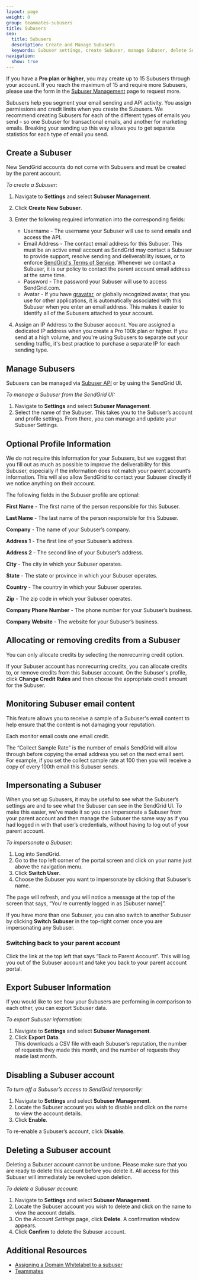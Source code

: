 ```yaml
---
layout: page
weight: 0
group: teammates-subusers
title: Subusers
seo:
  title: Subusers
  description: Create and Manage Subusers
  keywords: Subuser settings, create Subuser, manage Subuser, delete Subuser
navigation:
  show: true
---
```


<call-out>

If you have a **Pro plan or higher**, you may create up to 15 Subusers through your account. If you reach the maximum of 15 and require more Subusers, please use the form in the [Subuser Management](https://app.sendgrid.com/settings/subusers) page to request more.

</call-out>

Subusers help you segment your email sending and API activity. You assign permissions and credit limits when you create the Subusers. We recommend creating Subusers for each of the different types of emails you send - so one Subuser for transactional emails, and another for marketing emails. Breaking your sending up this way allows you to get separate statistics for each type of email you send.

## 	Create a Subuser

New SendGrid accounts do not come with Subusers and must be created by the parent account.

*To create a Subuser:*

1. Navigate to **Settings** and select **Subuser Management**.
1. Click **Create New Subuser**.
1. Enter the following required information into the corresponding fields:
    * Username - The username your Subuser will use to send emails and access the API.
    * Email Address - The contact email address for this Subuser. This must be an active email account as SendGrid may contact a Subuser to provide support,  resolve sending and deliverability issues, or to enforce [SendGrid's Terms of Service](https://sendgrid.com/policies/tos/). Whenever we contact a Subuser, it is our policy to contact the parent account email address at the same time.
    * Password - The password your Subuser will use to access SendGrid.com.
    * Avatar - If you have [gravatar](http://gravatar.com), or globally recognized avatar, that you use for other applications, it is automatically associated with this Subuser when you enter an email address. This makes it easier to identify all of the Subusers attached to your account.


4. Assign an IP Address to the Subuser account.
  You are assigned a dedicated IP address when you create a Pro 100k plan or higher. If you send at a high volume, and you're using Subusers to separate out your sending traffic, it's best practice to purchase a separate IP for each sending type.

## 	Manage Subusers

Subusers can be managed via [Subuser API](https://sendgrid.api-docs.io/v3.0/Subusers-api) or by using the SendGrid UI.

*To manage a Subuser from the SendGrid UI:*

1. Navigate to **Settings** and select **Subuser Management**.
1. Select the name of the Subuser. This takes you to the Subuser’s account and profile settings. From there, you can manage and update your Subuser Settings.

## 	Optional Profile Information

We do not require this information for your Subusers, but we suggest that you fill out as much as possible to improve the deliverability for this Subuser, especially if the information does not match your parent account’s information. This will also allow SendGrid to contact your Subuser directly if we notice anything on their account.

The following fields in the Subuser profile are optional:

**First Name** - The first name of the person responsible for this Subuser.

**Last Name** - The last name of the person responsible for this Subuser.

**Company** - The name of your Subuser’s company.

**Address 1** - The first line of your Subuser’s address.

**Address 2** - The second line of your Subuser’s address.

**City** - The city in which your Subuser operates.

**State** - The state or province in which your Subuser operates.

**Country** - The country in which your Subuser operates.

**Zip** - The zip code in which your Subuser operates.

**Company Phone Number** - The phone number for your Subuser’s business.

**Company Website** - The website for your Subuser’s business.

## 	Allocating or removing credits from a Subuser

<call-out type="warning">

You can only allocate credits by selecting the nonrecurring credit option.

</call-out>

If your Subuser account has nonrecurring credits, you can allocate credits to, or remove credits from this Subuser account. On the Subuser's profile, click **Change Credit Rules** and then choose the appropriate credit amount for the Subuser.

## 	Monitoring Subuser email content

This feature allows you to receive a sample of a Subuser's email content to help ensure that the content is not damaging your reputation.
<call-out type="warning">

Each monitor email costs one email credit.

</call-out>

The “Collect Sample Rate” is the number of emails SendGrid will allow through before copying the email address you set on the next email sent. For example, if you set the collect sample rate at 100 then you will receive a copy of every 100th email this Subuser sends.

## 	Impersonating a Subuser

When you set up Subusers, it may be useful to see what the Subuser’s settings are and to see what the Subuser can see in the SendGrid UI.
To make this easier, we’ve made it so you can impersonate a Subuser from your parent account and then manage the Subuser the same way as if you had logged in with that user’s credentials, without having to log out of your parent account.

*To impersonate a Subuser:*

1. Log into SendGrid.
2. Go to the top left corner of the portal screen and click on your name just above the navigation menu.
3. Click **Switch User**.
4. Choose the Subuser you want to impersonate by clicking that Subuser’s name.

The page will refresh, and you will notice a message at the top of the screen that says, “You're currently logged in as [Subuser name]”.

If you have more than one Subuser, you can also switch to another Subuser by clicking **Switch Subuser** in the top-right corner once you are impersonating any Subuser.

 ### 	Switching back to your parent account

Click the link at the top left that says “Back to Parent Account”. This will log you out of the Subuser account and take you back to your parent account portal.


## 	Export Subuser Information

If you would like to see how your Subusers are performing in comparison to each other, you can export Subuser data.

*To export Subuser information:*

1. Navigate to **Settings** and select **Subuser Management**.
1. Click **Export Data**.
 <br>This downloads a CSV file with each Subuser’s reputation, the number of requests they made this month, and the number of requests they made last month.

 ## 	Disabling a Subuser account

*To turn off a Subuser’s access to SendGrid temporarily:*

1. Navigate to **Settings** and select **Subuser Management**.
1. Locate the Subuser account you wish to disable and click on the name to view the account details.
1. Click **Enable**.

To re-enable a Subuser’s account, click **Disable**.

## 	Deleting a Subuser account

<call-out type="warning">

Deleting a Subuser account cannot be undone. Please make sure that you are ready to delete this account before you delete it. All access for this Subuser will immediately be revoked upon deletion.

</call-out>

*To delete a Subuser account:*

1. Navigate to **Settings** and select **Subuser Management**.
1. Locate the Subuser account you wish to delete and click on the name to view the account details.
1. On the *Account Settings* page, click **Delete**.
   A confirmation window appears.
1. Click **Confirm** to delete the Subuser account.

## 	Additional Resources

- [Assigning a Domain Whitelabel to a subuser]({{root_url}}/ui/account-and-settings/how-to-set-up-domain-authentication/#assigning-a-subuser/)
- [Teammates]({{root_url}}/ui/account-and-settings/teammates/)
